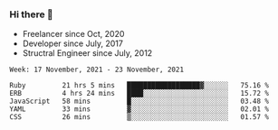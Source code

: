 ### Hi there 👋

- Freelancer since Oct, 2020
- Developer since July, 2017
- Structral Engineer since July, 2012

<!--START_SECTION:waka-->
```text
Week: 17 November, 2021 - 23 November, 2021

Ruby         21 hrs 5 mins   ██████████████████▓░░░░░░   75.16 % 
ERB          4 hrs 24 mins   ████░░░░░░░░░░░░░░░░░░░░░   15.72 % 
JavaScript   58 mins         █░░░░░░░░░░░░░░░░░░░░░░░░   03.48 % 
YAML         33 mins         ▓░░░░░░░░░░░░░░░░░░░░░░░░   02.01 % 
CSS          26 mins         ▒░░░░░░░░░░░░░░░░░░░░░░░░   01.57 % 
```
<!--END_SECTION:waka-->
